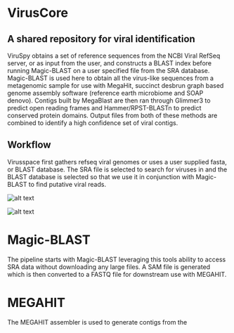 # VirusCore
## A shared repository for viral identification

ViruSpy obtains a set of reference sequences from the NCBI Viral RefSeq server, or as input from the user, and constructs a BLAST index before running Magic-BLAST on a user specified file from the SRA database. Magic-BLAST is used here to obtain all the virus-like sequences from a metagenomic sample for use with MegaHit, succinct desbrun graph based genome assembly software (reference earth microbiome and SOAP denovo). Contigs built by MegaBlast are then ran through Glimmer3 to predict open reading frames and Hammer/RPST-BLASTn to predict conserved protein domains. Output files from both of these methods are combined to identify a high confidence set of viral contigs. 

## Workflow

Virusspace first gathers refseq viral genomes or uses a user supplied fasta, or BLAST database. The SRA file is selected to search for viruses in and the BLAST database is selected so that we use it in conjunction with Magic-BLAST to find putative viral reads.

![alt text](https://github.com/NCBI-Hackathons/VirusCore/blob/master/Slide2.jpg "Obtaining SRA Data and BLAST Databases")

![alt text](https://github.com/NCBI-Hackathons/VirusCore/blob/master/Slide3.jpg "The Pipeline")

# Magic-BLAST

The pipeline starts with Magic-BLAST leveraging this tools ability to access SRA data without downloading any large files. A SAM file is generated which is then converted to a FASTQ file for downstream use with MEGAHIT.

# MEGAHIT

The MEGAHIT assembler is used to generate contigs from the 
